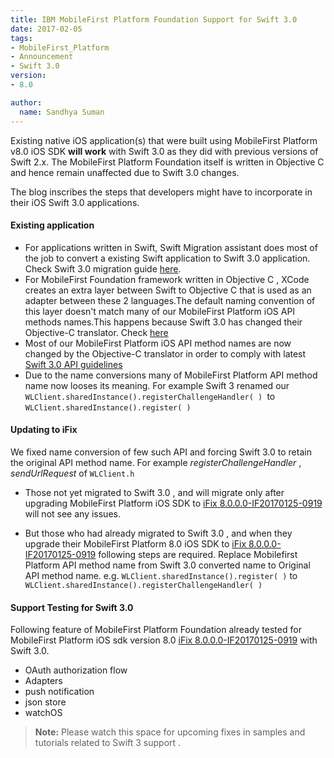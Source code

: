 ```yaml
---
title: IBM MobileFirst Platform Foundation Support for Swift 3.0
date: 2017-02-05
tags:
- MobileFirst_Platform
- Announcement
- Swift 3.0
version:
- 8.0

author:
  name: Sandhya Suman
---
```

Existing native iOS application(s) that were built using MobileFirst Platform v8.0 iOS SDK **will work** with Swift 3.0 as they did with previous versions of Swift 2.x.
The MobileFirst Platform Foundation itself is written in Objective C and hence remain unaffected due to Swift 3.0 changes.

The blog inscribes the steps that developers might have to incorporate in their iOS Swift 3.0 applications.

#### **Existing application**
* For applications written in Swift, Swift Migration assistant does most of the job to convert a existing Swift application to Swift 3.0 application. Check Swift 3.0 migration guide [here](https://swift.org/migration-guide/).
* For MobileFirst Foundation framework written in Objective C , XCode creates an extra layer between Swift to Objective C that is used as an adapter between these 2 languages.The default naming convention of this layer doesn't match many of our MobileFirst Platform iOS API methods names.This happens because Swift 3.0 has changed  their Objective-C translator. Check [here](https://github.com/apple/swift-evolution/blob/master/proposals/0005-objective-c-name-translation.md)
* Most of our MobileFirst Platform iOS API method names are now changed by the Objective-C translator in order to comply with latest [Swift 3.0 API guidelines](https://swift.org/documentation/api-design-guidelines/#naming)
* Due to the name conversions many of MobileFirst Platform API method name now looses its meaning. For example Swift 3 renamed our `WLClient.sharedInstance().registerChallengeHandler( ) `to `WLClient.sharedInstance().register( )`

#### **Updating to iFix**
We fixed name conversion of few such API and forcing Swift 3.0 to retain the original API method name.
For example _registerChallengeHandler_ , _sendUrlRequest_ of `WLClient.h`

* Those not yet migrated to Swift 3.0 , and will migrate only after upgrading MobileFirst Platform iOS SDK to [iFix 8.0.0.0-IF20170125-0919]({{site.baseurl}}/blog/2017/02/01/8-0-ifix-release/) will not see any issues.

* But those who had already migrated to Swift 3.0 , and when they upgrade their MobileFirst Platform 8.0 iOS SDK to [iFix 8.0.0.0-IF20170125-0919]({{site.baseurl}}/blog/2017/02/01/8-0-ifix-release/) following steps are required. Replace Mobilefirst Platform API method name from Swift 3.0 converted name to Original API method name. e.g. `WLClient.sharedInstance().register( )` to `WLClient.sharedInstance().registerChallengeHandler( )`


#### **Support Testing for Swift 3.0**
Following feature of MobileFirst Platform Foundation already tested for MobileFirst Platform iOS sdk version 8.0 [iFix 8.0.0.0-IF20170125-0919]({{site.baseurl}}/blog/2017/02/01/8-0-ifix-release/) with Swift 3.0.
* OAuth authorization flow
* Adapters
* push notification
* json store
* watchOS

> **Note:** Please watch this space for upcoming fixes in samples and tutorials related to Swift 3 support .
